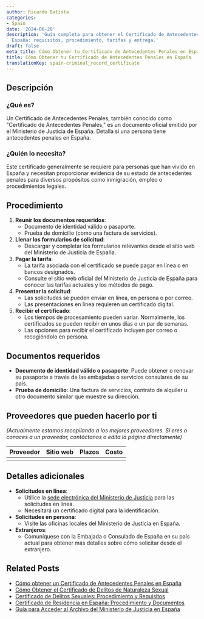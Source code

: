 ```yaml
---
author: Ricardo Batista
categories:
- Spain
date: '2024-06-20'
description: 'Guía completa para obtener el Certificado de Antecedentes Penales en
  España: requisitos, procedimiento, tarifas y entrega.'
draft: false
meta_title: Cómo Obtener tu Certificado de Antecedentes Penales en España
title: Cómo Obtener tu Certificado de Antecedentes Penales en España
translationKey: spain-criminal_record_certificate
---
```



## Descripción
### ¿Qué es?
Un Certificado de Antecedentes Penales, también conocido como "Certificado de Antecedentes Penales," es un documento oficial emitido por el Ministerio de Justicia de España. Detalla si una persona tiene antecedentes penales en España.

### ¿Quién lo necesita?
Este certificado generalmente se requiere para personas que han vivido en España y necesitan proporcionar evidencia de su estado de antecedentes penales para diversos propósitos como inmigración, empleo o procedimientos legales.

## Procedimiento
1. **Reunir los documentos requeridos**:
   - Documento de identidad válido o pasaporte.
   - Prueba de domicilio (como una factura de servicios).
2. **Llenar los formularios de solicitud**:
   - Descargar y completar los formularios relevantes desde el sitio web del Ministerio de Justicia de España.
3. **Pagar la tarifa**:
   - La tarifa asociada con el certificado se puede pagar en línea o en bancos designados.
   - Consulte el sitio web oficial del Ministerio de Justicia de España para conocer las tarifas actuales y los métodos de pago.
4. **Presentar la solicitud**:
   - Las solicitudes se pueden enviar en línea, en persona o por correo.
   - Las presentaciones en línea requieren un certificado digital.
5. **Recibir el certificado**:
   - Los tiempos de procesamiento pueden variar. Normalmente, los certificados se pueden recibir en unos días o un par de semanas.
   - Las opciones para recibir el certificado incluyen por correo o recogiéndolo en persona.

## Documentos requeridos
- **Documento de identidad válido o pasaporte**:
  Puede obtener o renovar su pasaporte a través de las embajadas o servicios consulares de su país.
- **Prueba de domicilio**:
  Una factura de servicios, contrato de alquiler u otro documento similar que muestre su dirección.

## Proveedores que pueden hacerlo por ti
_(Actualmente estamos recopilando a los mejores proveedores. Si eres o conoces a un proveedor, contáctanos o edita la página directamente)_

| Proveedor       | Sitio web       | Plazos          | Costo            |
| --------------- | --------------- | :-------------: | :-------------:  |
|                 |                 |                 |                  |

## Detalles adicionales
- **Solicitudes en línea**:
  - Utilice la [sede electrónica del Ministerio de Justicia](https://sede.mjusticia.gob.es/es) para las solicitudes en línea.
  - Necesitará un certificado digital para la identificación.
- **Solicitudes en persona**:
  - Visite las oficinas locales del Ministerio de Justicia en España.
- **Extranjeros**:
  - Comuníquese con la Embajada o Consulado de España en su país actual para obtener más detalles sobre cómo solicitar desde el extranjero.

## Related Posts

- [Cómo obtener un Certificado de Antecedentes Penales en España](https://tramitit.com/es/guides/spain/solicitud_de_certificado_de_antecedentes_penales/)
- [Cómo Obtener el Certificado de Delitos de Naturaleza Sexual](https://tramitit.com/es/guides/spain/certificado_de_delitos_de_naturaleza_sexual/)
- [Certificado de Delitos Sexuales: Procedimiento y Requisitos](https://tramitit.com/es/guides/spain/solicitud_del_certificado_de_delitos_sexuales/)
- [Certificado de Residencia en España: Procedimiento y Documentos](https://tramitit.com/es/guides/spain/certificado_de_empadronamiento/)
- [Guía para Acceder al Archivo del Ministerio de Justicia en España](https://tramitit.com/es/guides/spain/acceso_a_los_documentos_del_archivo_general_del_ministerio_de_justicia/)